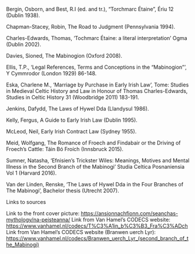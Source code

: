 <html>

<body>

<p>

Bergin, Osborn, and Best, R.I (ed. and tr.), “Torchmarc Étaine”, Ériu 12 (Dublin 1938).

Chapman-Stacey, Robin, The Road to Judgment (Pennsylvania 1994).

Charles-Edwards, Thomas, ‘Tochmarc Étaine: a literal interpretation’ Ogma (Dublin 2002). 

Davies, Sioned, The Mabinogion (Oxford 2008). 

Ellis, T.P., ‘Legal References, Terms and Conceptions in the “Mabinogion”’, Y Cymmrodor (London 1929) 86-148.  

Eska, Charlene M., ‘Marriage by Purchase in Early Irish Law’, Tome: Studies in Medieval Celtic History and Law in Honour of Thomas Charles-Edwards, Studies in Celtic History 31 (Woodbridge 2011) 183-191. 

Jenkins, Dafydd, The Laws of Hywel Dda (Llandysul 1986).

Kelly, Fergus, A Guide to Early Irish Law (Dublin 1995).

McLeod, Neil, Early Irish Contract Law (Sydney 1955). 

Meid, Wolfgang, The Romance of Froech and Findabair or the Driving of Froech’s Cattle: Táin Bó Froích (Innsbruck 2015). 

Sumner, Natasha, ‘Efnisien’s Trickster Wiles: Meanings, Motives and Mental Illness in the Second Branch of the Mabinogi’ Studia Celtica Posnaniensia Vol 1 (Harvard 2016).

Van der Linden, Renske, ‘The Laws of Hywel Dda in the Four Branches of The Mabinogi’, Bachelor thesis (Utrecht 2007). 


Links to sources

Link to the front cover picture: https://ansionnachfionn.com/seanchas-mythology/na-peisteanna/ 
Link from Van Hamel’s CODECS website: https://www.vanhamel.nl/codecs/T%C3%A1in_b%C3%B3_Fra%C3%ADch 
Link from Van Hamel’s CODECS website (Branwen uerch Lyr): https://www.vanhamel.nl/codecs/Branwen_uerch_Lyr_(second_branch_of_the_Mabinogi) 
 </p>

</body>

</html> 
